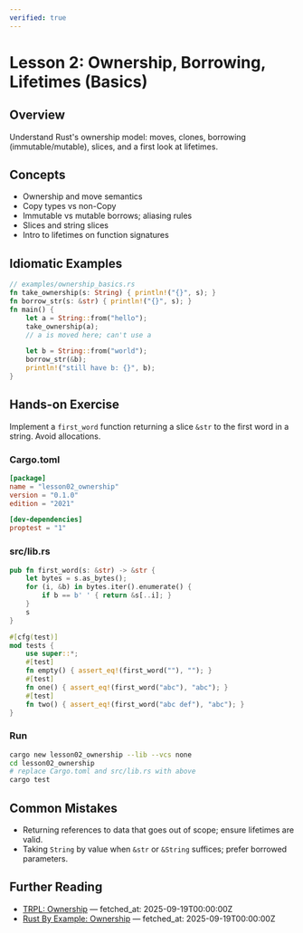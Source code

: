 ```yaml
---
verified: true
---
```


# Lesson 2: Ownership, Borrowing, Lifetimes (Basics)

## Overview
Understand Rust's ownership model: moves, clones, borrowing (immutable/mutable), slices, and a first look at lifetimes.

## Concepts

- Ownership and move semantics
- Copy types vs non-Copy
- Immutable vs mutable borrows; aliasing rules
- Slices and string slices
- Intro to lifetimes on function signatures

## Idiomatic Examples

```rust
// examples/ownership_basics.rs
fn take_ownership(s: String) { println!("{}", s); }
fn borrow_str(s: &str) { println!("{}", s); }
fn main() {
    let a = String::from("hello");
    take_ownership(a);
    // a is moved here; can't use a

    let b = String::from("world");
    borrow_str(&b);
    println!("still have b: {}", b);
}
```

## Hands-on Exercise
Implement a `first_word` function returning a slice `&str` to the first word in a string. Avoid allocations.

### Cargo.toml

```toml
[package]
name = "lesson02_ownership"
version = "0.1.0"
edition = "2021"

[dev-dependencies]
proptest = "1"
```

### src/lib.rs

```rust
pub fn first_word(s: &str) -> &str {
    let bytes = s.as_bytes();
    for (i, &b) in bytes.iter().enumerate() {
        if b == b' ' { return &s[..i]; }
    }
    s
}

#[cfg(test)]
mod tests {
    use super::*;
    #[test]
    fn empty() { assert_eq!(first_word(""), ""); }
    #[test]
    fn one() { assert_eq!(first_word("abc"), "abc"); }
    #[test]
    fn two() { assert_eq!(first_word("abc def"), "abc"); }
}
```

### Run

```bash
cargo new lesson02_ownership --lib --vcs none
cd lesson02_ownership
# replace Cargo.toml and src/lib.rs with above
cargo test
```

## Common Mistakes
- Returning references to data that goes out of scope; ensure lifetimes are valid.
- Taking `String` by value when `&str` or `&String` suffices; prefer borrowed parameters.

## Further Reading
- [TRPL: Ownership](https://doc.rust-lang.org/book/ch04-00-understanding-ownership.html) — fetched_at: 2025-09-19T00:00:00Z
- [Rust By Example: Ownership](https://doc.rust-lang.org/rust-by-example/scope/ownership.html) — fetched_at: 2025-09-19T00:00:00Z
